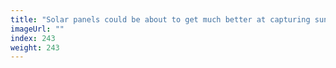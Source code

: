 ```yaml
---
title: "Solar panels could be about to get much better at capturing sunlight"
imageUrl: ""
index: 243
weight: 243
---
```


